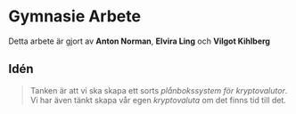 # Gymnasie Arbete
Detta arbete är gjort av **Anton Norman**, **Elvira Ling** och **Vilgot Kihlberg**
## Idén
> Tanken är att vi ska skapa ett sorts *plånbokssystem för kryptovalutor*. Vi har även tänkt skapa vår egen *kryptovaluta* om det finns tid till det.